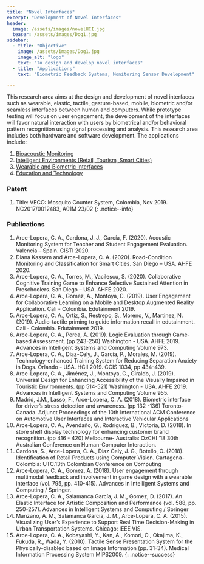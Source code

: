 ```yaml
---
title: "Novel Interfaces"
excerpt: "Development of Novel Interfaces"
header:
  image: /assets/images/novelHCI.jpg
  teaser: /assets/images/Dog1.jpg
sidebar:
  - title: "Objective"
    image: /assets/images/Dog1.jpg
    image_alt: "logo"
    text: "To design and develop novel interfaces"
  - title: "Applications"
    text: "Biometric Feedback Systems, Monitoring Sensor Development"

---
```


This research area aims at the design and development of novel interfaces such as wearable, elastic, tactile, 
gesture-based, mobile, biometric and/or seamless interfaces between human and computers.
While prototype testing will focus on user engagement, the development of the interfaces will favor natural interaction 
with users by biometrical and/or behavioral pattern recognition using signal processing and analysis. 
This research area includes both hardware and software development. The applications include:
1. [Bioacoustic Monitoring](/biodiversity/)
2. [Intelligent Environments (Retail, Tourism, Smart Cities)](/environ/)
3. [Wearable and Biometric Interfaces](/biometric/) 
4. [Education and Technology](/eduTech/)  

### Patent
1.	Title: VECO: Mosquito Counter System, Colombia, Nov 2019. NC2017/0012483, A01M 23/02
{: .notice--info}
                                                                                                                                                  
### Publications
1.	Arce-Lopera, C. A., Cardona, J. J., García, F. (2020). Acoustic Monitoring System for Teacher and Student Engagement Evaluation. Valencia – Spain. CISTI 2020.
2.	Diana Kassem and Arce-Lopera, C. A. (2020). Road-Condition Monitoring and Classification for Smart Cities. San Diego – USA. AHFE 2020.
3.	Arce-Lopera, C. A., Torres, M., Vacilescu, S. (2020). Collaborative Cognitive Training Game to Enhance Selective Sustained Attention in Preschoolers. San Diego – USA. AHFE 2020.
4.	Arce-Lopera, C. A., Gomez, A., Montoya, C. (2019). User Engagement for Collaborative Learning on a Mobile and Desktop Augmented Reality Application. Cali - Colombia. Edutainment 2019.
5.	Arce-Lopera, C. A., Ortiz, S., Restrepo, S., Moreno, V., Martinez, N. (2019). Audio-tactile priming to guide information recall in edutainment. Cali - Colombia. Edutainment 2019.
6.	Arce-Lopera, C. A., Perea, A. (2019). Logic Evaluation through Game-based Assessment. (pp 243-250) Washington - USA. AHFE 2019. Advances in Intelligent Systems and Computing Volume 973.
7.	Arce-Lopera, C. A., Diaz-Cely, J., García, P., Morales, M. (2019). Technology-enhanced Training System for Reducing Separation Anxiety in Dogs. Orlando - USA. HCII 2019. CCIS 1034, pp 434-439.
8.  Arce-Lopera, C. A., Jiménez, J., Montoya, C., Giraldo, J. (2019). Universal Design for Enhancing Accessibility of the Visually Impaired in Touristic Environments. (pp 514-521) Washington - USA. AHFE 2019. Advances in Intelligent Systems and Computing Volume 955.
9.  Madrid, J.M., Lasso, F., Arce-Lopera, C. A. (2018). Biometric interface for driver’s stress detection and awareness. (pp 132 -136) Toronto-Canada. Adjunct Proceedings of the 10th International ACM Conference on Automotive User Interfaces and Interactive Vehicular Applications
10.  Arce-Lopera, C. A., Avendaño, G., Rodríguez, B., Victoria, D. (2018). In store shelf display technology for enhancing customer brand recognition. (pp 416 - 420) Melbourne- Australia: OzCHI ‘18 30th Australian Conference on Human-Computer Interaction.
11.  Cardona, S., Arce-Lopera, C. A., Diaz Cely, J. G., Botello, O. (2018). Identification of Retail Products using Computer Vision. Cartagena- Colombia: UTC.13th Colombian Conference on Computing
12.  Arce-Lopera, C. A., Gomez, A. (2018). User engagement through multimodal feedback and involvement in game design with a wearable interface (vol. 795, pp. 410-415). Advances in Intelligent Systems and Computing / Springer.
13.  Arce-Lopera, C. A., Salamanca García, J. M., Gomez, D. (2017). An Elastic Interface for Artistic Composition and Performance (vol. 588, pp. 250-257). Advances in Intelligent Systems and Computing / Springer
14.  Manzano, A. M., Salamanca García, J. M., Arce-Lopera, C. A. (2015). Visualizing User’s Experience to Support Real Time Decision-Making in Urban Transportation Systems. Chicago: IEEE VIS.    
15.  Arce-Lopera, C. A., Kobayashi, Y., Kan, A., Komori, O., Okajima, K., Fukuda, R., Wada, Y. (2010). Tactile Sense Presentation System for the Physically-disabled based on Image Information (pp. 31-34). Medical Information Processing System MIPS2009.
{: .notice--success}
